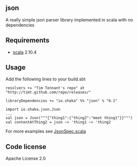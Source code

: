 json
----
A really simple json parser library implemented in scala with no dependencies

Requirements
------------

* [scala](http://www.scala-lang.org) 2.10.4

Usage
-----
Add the following lines to your build.sbt

    resolvers += "Tim Tennant's repo" at "http://timt.github.com/repo/releases/"

    libraryDependencies += "io.shaka" %% "json" % "0.1"

    import io.shaka.json.Json
    ...
    val json = Json("""{"thing1":{"thing2":"meet thing1"}}""")
    val contentAtThing2 = json ~> 'thing1 ~> 'thing2

For more examples see [JsonSpec.scala](https://github.com/timt/json/blob/master/src/test/scala/io/shaka/json/JsonSpec.scala)


Code license
------------
Apache License 2.0